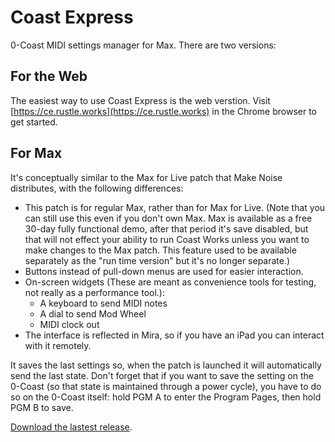# Coast Express

0-Coast MIDI settings manager for Max. There are two versions:

## For the Web

The easiest way to use Coast Express is the web verstion. Visit [https://ce.rustle.works](https://ce.rustle.works) in the Chrome browser to get started.

## For Max

It's conceptually similar to the Max for Live patch that Make Noise distributes, with the following differences:

* This patch is for regular Max, rather than for Max for Live. (Note that you can still use this even if you don't own Max. Max is available as a free 30-day fully functional demo, after that period it's save disabled, but that will not effect your ability to run Coast Works unless you want to make changes to the Max patch. This feature used to be available separately as the "run time version" but it's no longer separate.)
* Buttons instead of pull-down menus are used for easier interaction.
* On-screen widgets (These are meant as convenience tools for testing, not really as a performance tool.):
    * A keyboard to send MIDI notes
    * A dial to send Mod Wheel
    * MIDI clock out
* The interface is reflected in Mira, so if you have an iPad you can interact with it remotely.

It saves the last settings so, when the patch is launched it will automatically send the last state. Don't forget that if you want to save the setting on the 0-Coast (so that state is maintained through a power cycle), you have to do so on the 0-Coast itself: hold PGM A to enter the Program Pages, then hold PGM B to save.

[Download the lastest release](https://github.com/damonholzborn/CoastExpress/releases/download/Max2.0/Coast.Express.2.0.zip).